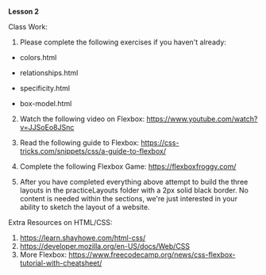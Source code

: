 **Lesson 2**

Class Work:

1. Please complete the following exercises if you haven't already:

- colors.html

- relationships.html

- specificity.html

- box-model.html

2. Watch the following video on Flexbox: https://www.youtube.com/watch?v=JJSoEo8JSnc

3. Read the following guide to Flexbox: https://css-tricks.com/snippets/css/a-guide-to-flexbox/

4. Complete the following Flexbox Game: https://flexboxfroggy.com/

5. After you have completed everything above attempt to build the three layouts in the practiceLayouts folder with a 2px solid black border. No content is needed within the sections, we're just interested in your ability to sketch the layout of a website.

Extra Resources on HTML/CSS:

1. https://learn.shayhowe.com/html-css/
2. https://developer.mozilla.org/en-US/docs/Web/CSS
3. More Flexbox: https://www.freecodecamp.org/news/css-flexbox-tutorial-with-cheatsheet/

